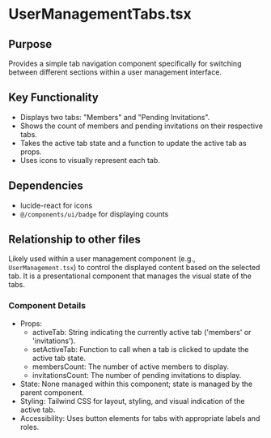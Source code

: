 # UserManagementTabs.tsx

## Purpose
Provides a simple tab navigation component specifically for switching between different sections within a user management interface.

## Key Functionality
- Displays two tabs: "Members" and "Pending Invitations".
- Shows the count of members and pending invitations on their respective tabs.
- Takes the active tab state and a function to update the active tab as props.
- Uses icons to visually represent each tab.

## Dependencies
- lucide-react for icons
- `@/components/ui/badge` for displaying counts

## Relationship to other files
Likely used within a user management component (e.g., `UserManagement.tsx`) to control the displayed content based on the selected tab. It is a presentational component that manages the visual state of the tabs.

### Component Details
- Props:
  - activeTab: String indicating the currently active tab ('members' or 'invitations').
  - setActiveTab: Function to call when a tab is clicked to update the active tab state.
  - membersCount: The number of active members to display.
  - invitationsCount: The number of pending invitations to display.
- State: None managed within this component; state is managed by the parent component.
- Styling: Tailwind CSS for layout, styling, and visual indication of the active tab.
- Accessibility: Uses button elements for tabs with appropriate labels and roles.